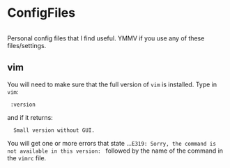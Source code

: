 ConfigFiles
===============
<p align="left">
  <a aria-label="license" href="https://github.com/primer/css/blob/main/LICENSE">
    <img src="https://img.shields.io/github/license/primer/css.svg" alt="">
  </a>
</p>

Personal config files that I find useful. YMMV if you use any of these files/settings.

vim
--------------------
You will need to make sure that the full version of `vim` is installed. Type in `vim`:

     :version

and if it returns:

      Small version without GUI.

You will get one or more errors that state ...`E319: Sorry, the command is not available in this version: ` followed by the name of the command in the `vimrc` file.
